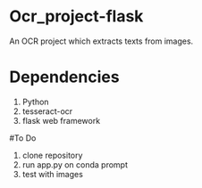 # Ocr_project-flask
An OCR project which extracts texts from images.
# Dependencies
1. Python
2. tesseract-ocr
3. flask web framework

#To Do
1. clone repository
2. run app.py on conda prompt
3. test with images
